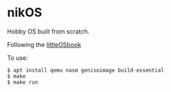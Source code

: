 # nikOS

Hobby OS built from scratch.

Following the [littleOSbook](https://littleosbook.github.io/)

To use:
```
$ apt install qemu nasm genisoimage build-essential
$ make
$ make run
```